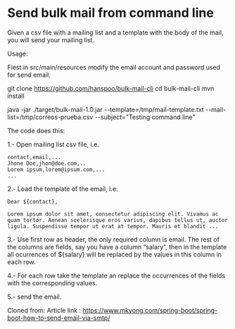 # Send bulk mail from command line

Given a csv file with a mailing list and a template with the body of the mail, you will send your mailing list.

Usage:

Fiest in src/main/resources modify the email account and password used for send email.

git clone https://github.com/hanspoo/bulk-mail-cli
cd bulk-mail-cli
mvn install

java -jar ./target/bulk-mail-1.0.jar --template=/tmp/mail-template.txt --mail-list=/tmp/correos-prueba.csv --subject="Testing command line"

The code does this:

1.- Open mailing list csv file, i.e.
```
contact,email,...
Jhone Doe,jhon@doe.com,..
Lorem ipsum,lorem@ipsum.com,...
...
```

2.- Load the template of the email, i.e:

```
Dear ${contact},

Lorem ipsum dolor sit amet, consectetur adipiscing elit. Vivamus ac quam tortor. Aenean scelerisque eros varius, dapibus tellus ut, auctor ligula. Suspendisse tempor ut erat at tempor. Mauris et blandit ...

```

3.- Use first row as header, the only required column is email. The rest of the columns are fields, say you have a column “salary”, then in the template all ocurrences of ${salary} will be replaced by the values in this column in each row.

4.- For each row take the template an replace the occurrences of the fields with the corresponding values.

5.- send the email.


Cloned from:
Article link : https://www.mkyong.com/spring-boot/spring-boot-how-to-send-email-via-smtp/
